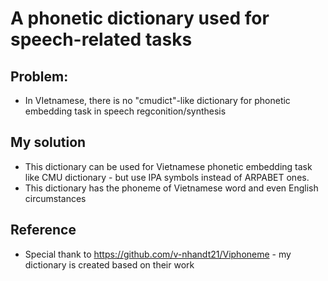 # A phonetic dictionary used for speech-related tasks

## Problem: 
- In VIetnamese, there is no "cmudict"-like dictionary for phonetic embedding task in speech regconition/synthesis

## My solution
- This dictionary can be used for Vietnamese phonetic embedding task like CMU dictionary - but use IPA symbols instead of ARPABET ones.
- This dictionary has the phoneme of Vietnamese word and even English circumstances

## Reference
- Special thank to https://github.com/v-nhandt21/Viphoneme - my dictionary is created based on their work


